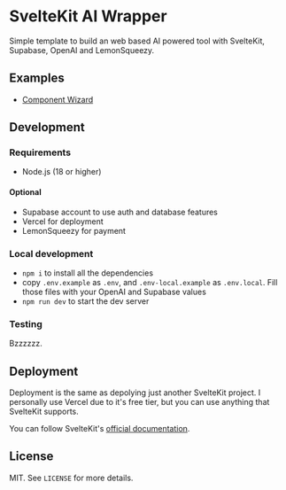# SvelteKit AI Wrapper

Simple template to build an web based AI powered tool with SvelteKit, Supabase, OpenAI and LemonSqueezy.

## Examples

- [Component Wizard](https://componentwizard.com/)

## Development

### Requirements

- Node.js (18 or higher)

#### Optional

- Supabase account to use auth and database features
- Vercel for deployment
- LemonSqueezy for payment

### Local development

- `npm i` to install all the dependencies
- copy `.env.example` as `.env`, and `.env-local.example` as `.env.local`. Fill those files with your OpenAI and Supabase values
- `npm run dev` to start the dev server

### Testing

Bzzzzzz.

## Deployment

Deployment is the same as depolying just another SvelteKit project. I personally use Vercel due to it's free tier, but you can use anything that SvelteKit supports.

You can follow SvelteKit's [official documentation](https://kit.svelte.dev/docs/building-your-app). 

## License

MIT. See `LICENSE` for more details.
